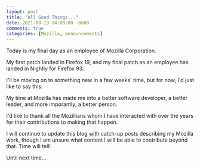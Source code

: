 ```yaml
---
layout: post
title: "All Good Things..."
date: 2021-08-13 14:00:00 -0600
comments: true
categories: [Mozilla, announcements]
---
```

Today is my final day as an employee of Mozilla Corporation.

My first patch landed in Firefox 19, and my final patch as an employee has
landed in Nightly for Firefox 93.

I'll be moving on to something new in a few weeks' time, but for now, I'd just
like to say this:

My time at Mozilla has made me into a better software developer, a better
leader, and more imporantly, a better person.

I'd like to thank all the Mozillians whom I have interacted with over the years
for their contributions to making that happen.

I will continue to update this blog with catch-up posts describing my Mozilla
work, though I am unsure what content I will be able to contribute beyond that.
Time will tell!

Until next time...
